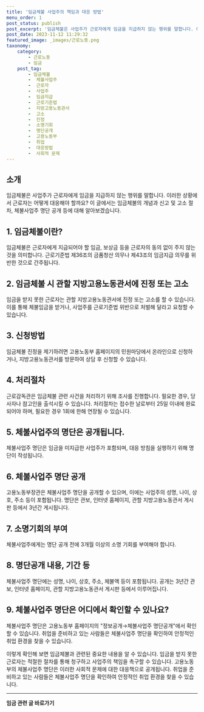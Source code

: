 ```yaml
---
title: '임금체불 사업주의 책임과 대응 방법'
menu_order: 1
post_status: publish
post_excerpt: '임금체불은 사업주가 근로자에게 임금을 지급하지 않는 행위를 말합니다. 이러한 상황에서 근로자는 어떻게 대응해야 할까요  이 글에서는 임금체불의 개념과 신고 및 고소 절차, 체불사업주 명단 공개 등에 대해 알아보겠습니다.'
post_date: 2023-11-12 11:29:32
featured_image: _images/근로노동.png
taxonomy:
    category:
        - 근로노동
        - 임금
    post_tag:
        - 임금체불
        -  체불사업주
        -  근로자
        -  사업주
        -  임금지급
        -  근로기준법
        -  지방고용노동관서
        -  고소
        -  진정
        -  소명기회
        -  명단공개
        -  고용노동부
        -  취업
        -  대응방법
        -  사회적 문제
---
```



## 소개
임금체불은 사업주가 근로자에게 임금을 지급하지 않는 행위를 말합니다. 이러한 상황에서 근로자는 어떻게 대응해야 할까요? 이 글에서는 임금체불의 개념과 신고 및 고소 절차, 체불사업주 명단 공개 등에 대해 알아보겠습니다.

## 1. 임금체불이란?
임금체불은 근로자에게 지급되어야 할 임금, 보상금 등을 근로자의 동의 없이 주지 않는 것을 의미합니다. 근로기준법 제36조의 금품청산 의무나 제43조의 임금지급 의무를 위반한 것으로 간주됩니다.

## 2. 임금체불 시 관할 지방고용노동관서에 진정 또는 고소
임금을 받지 못한 근로자는 관할 지방고용노동관서에 진정 또는 고소를 할 수 있습니다. 이를 통해 체불임금을 받거나, 사업주를 근로기준법 위반으로 처벌해 달라고 요청할 수 있습니다.

## 3. 신청방법
임금체불 진정을 제기하려면 고용노동부 홈페이지의 민원마당에서 온라인으로 신청하거나, 지방고용노동관서를 방문하여 상담 후 신청할 수 있습니다.

## 4. 처리절차
근로감독관은 임금체불 관련 사건을 처리하기 위해 조사를 진행합니다. 필요한 경우, 당사자나 참고인을 출석시킬 수 있습니다. 처리절차는 접수한 날로부터 25일 이내에 완료되어야 하며, 필요한 경우 1회에 한해 연장될 수 있습니다.

## 5. 체불사업주의 명단은 공개됩니다.
체불사업주 명단은 임금을 미지급한 사업주가 포함되며, 대응 방침을 실행하기 위해 명단이 작성됩니다.

## 6. 체불사업주 명단 공개
고용노동부장관은 체불사업주 명단을 공개할 수 있으며, 이에는 사업주의 성명, 나이, 상호, 주소 등이 포함됩니다. 명단은 관보, 인터넷 홈페이지, 관할 지방고용노동관서 게시판 등에서 3년간 게시됩니다.

## 7. 소명기회의 부여
체불사업주에게는 명단 공개 전에 3개월 이상의 소명 기회를 부여해야 합니다.

## 8. 명단공개 내용, 기간 등
체불사업주 명단에는 성명, 나이, 상호, 주소, 체불액 등이 포함됩니다. 공개는 3년간 관보, 인터넷 홈페이지, 관할 지방고용노동관서 게시판 등에서 이루어집니다.

## 9. 체불사업주 명단은 어디에서 확인할 수 있나요?
체불사업주 명단은 고용노동부 홈페이지의 "정보공개→체불사업주 명단공개"에서 확인할 수 있습니다. 취업을 준비하고 있는 사람들은 체불사업주 명단을 확인하여 안정적인 취업 환경을 찾을 수 있습니다.

이렇게 확인해 보면 임금체불과 관련된 중요한 내용을 알 수 있습니다. 임금을 받지 못한 근로자는 적절한 절차를 통해 청구하고 사업주의 책임을 촉구할 수 있습니다. 고용노동부의 체불사업주 명단은 이러한 사회적 문제에 대한 대응책으로 공개됩니다. 취업을 준비하고 있는 사람들은 체불사업주 명단을 확인하여 안정적인 취업 환경을 찾을 수 있습니다.
<!-- wp:separator -->
<hr class="wp-block-separator has-alpha-channel-opacity"/>
<!-- /wp:separator -->

<!-- wp:group {"backgroundColor":"base","layout":{"type":"constrained"}} -->
<div class="wp-block-group has-base-background-color has-background"><!-- wp:paragraph {"align":"center","fontSize":"medium"} -->
<p class="has-text-align-center has-large-font-size"><strong>임금 관련 글 바로가기</strong></p>
<!-- /wp:paragraph -->


<!-- wp:latest-posts
{"categories":[{"id":11225,"count":19,"description":"","link":"https://uknowlaw.com/category/%ec%9e%84%ea%b8%88/","name":"임금","slug":"임금","taxonomy":"category","parent":0,"meta":[],"_links":{"self":[{"href":"https://uknowlaw.com/wp-json/wp/v2/categories/11225"}],"collection":[{"href":"https://uknowlaw.com/wp-json/wp/v2/categories"}],"about":[{"href":"https://uknowlaw.com/wp-json/wp/v2/taxonomies/category"}],"wp:post_type":[{"href":"https://uknowlaw.com/wp-json/wp/v2/posts?categories=11225"}],"curies":[{"name":"wp","href":"https://api.w.org/{rel}","templated":true}]}}],"postsToShow":100,"excerptLength":28,"postLayout":"grid","columns":2,"featuredImageAlign":"left","featuredImageSizeSlug":"large","fontSize":"medium"} /--></div>
<!-- /wp:group -->
